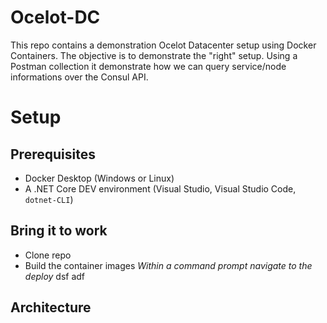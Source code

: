 # Ocelot-DC

This repo contains a demonstration Ocelot Datacenter setup using Docker Containers. The objective is to demonstrate the "right" setup. Using a Postman collection it demonstrate how we can query service/node informations over the Consul API.

# Setup

## Prerequisites
- Docker Desktop (Windows or Linux)
- A .NET Core DEV environment (Visual Studio, Visual Studio Code, `dotnet-CLI`)

## Bring it to work
- Clone repo
- Build the container images
  _Within a command prompt navigate to the deploy_
  dsf
  adf



## Architecture

